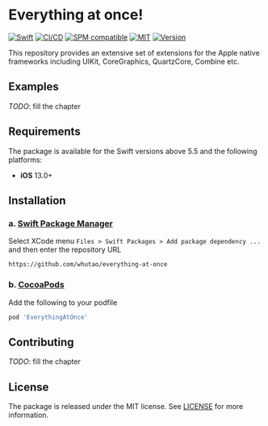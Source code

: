# Everything at once!

[![Swift](https://img.shields.io/badge/Swift-5.6-orange.svg)](https://swift.org)
[![CI/CD](https://github.com/whutao/everything-at-once/actions/workflows/ci-cd.yml/badge.svg)](https://github.com/whutao/everything-at-once/actions/workflows/ci-cd.yml)
[![SPM compatible](https://img.shields.io/badge/SPM-Compatible-brightgreen--====.svg?style=flat)](https://swift.org/package-manager/)
[![MIT](https://img.shields.io/badge/License-MIT-red.svg)](https://opensource.org/licenses/MIT)
[![Version](https://img.shields.io/cocoapods/v/EverythingAtOnce.svg)](http://cocoapods.org/pods/EverythingAtOnce)

This repository provides an extensive set of extensions for
the Apple native frameworks including UIKit, CoreGraphics,
QuartzCore, Combine etc.

## Examples

*TODO*: fill the chapter

## Requirements

The package is available for the Swift versions above 5.5 and
the following platforms:

- **iOS** 13.0+

## Installation

### a. [Swift Package Manager](https://swift.org/package-manager)

Select XCode menu `Files > Swift Packages > Add package dependency ...` and then enter the repository URL

```commandline
https://github.com/whutao/everything-at-once
```

### b. [CocoaPods](https://guides.cocoapods.org/using/using-cocoapods.html)

Add the following to your podfile

```ruby
pod 'EverythingAtOnce'
```

## Contributing

*TODO*: fill the chapter

## License
The package is released under the MIT license. See [LICENSE](https://github.com/SwifterSwift/SwifterSwift/blob/master/LICENSE) for more information.
